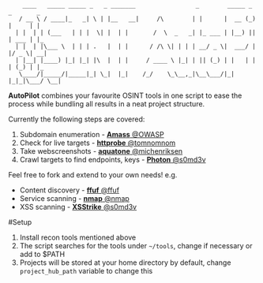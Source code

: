         ____   _____ _____ _   _ _______                 _        _____ _ _       _   
       / __ \ / ____|_   _| \ | |__   __|     /\        | |      |  __ (_) |     | |  
      | |  | | (___   | | |  \| |  | |       /  \  _   _| |_ ___ | |__) || | ___ | |_  
      | |  | |\___ \  | | | .   |  | |      / /\ \| | | | __/ _ \|  ___/ | |/ _ \| __|
      | |__| |____) |_| |_| |\  |  | |     / ____ \ |_| | || (_) | |   | | | (_) | |_ 
       \____/|_____/|_____|_| \_|  |_|    /_/    \_\__,_|\__\___/|_|   |_|_|\___/ \__|
                                                                                 
                                                                                 
__AutoPilot__ combines your favourite OSINT tools in one script to ease the process while bundling all results in a neat project structure.

Currently the following steps are covered:

 <ol>
  <li>Subdomain enumeration - <a href="https://github.com/OWASP/Amass"><b>Amass</b> @OWASP</a></li>
  <li>Check for live targets - <a href="https://github.com/tomnomnom/httprobe"><b>httprobe</b> @tomnomnom</a></li>
  <li>Take webscreenshots - <a href="https://github.com/michenriksen/aquatone"><b>aquatone</b> @michenriksen </a></li>
  <li>Crawl targets to find endpoints, keys - <a href="https://github.com/s0md3v/Photon"><b>Photon</b> @s0md3v</a></li>
</ol>

Feel free to fork and extend to your own needs! e.g.

<ul>
  <li>Content discovery - <a href="https://github.com/ffuf/ffuf"><b>ffuf</b> @ffuf</a></li>
  <li>Service scanning - <a href="https://github.com/nmap/nmap"><b>nmap</b> @nmap</a></li>
  <li>XSS scanning - <a href="https://github.com/s0md3v/XSStrike"><b>XSStrike</b> @s0md3v</a></li>
</ul>

#Setup
1. Install recon tools mentioned above
2. The script searches for the tools under `~/tools`, change if necessary or add to $PATH
3. Projects will be stored at your home directory by default, change `project_hub_path` variable to change this
